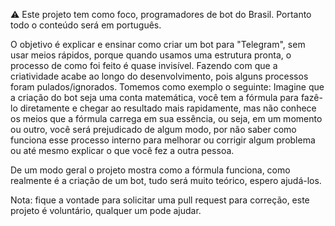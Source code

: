 :warning: Este projeto tem como foco, programadores de bot do Brasil. Portanto todo o conteúdo será em português.

O objetivo é explicar e ensinar como criar um bot para "Telegram", sem usar meios rápidos, porque quando usamos uma estrutura pronta, o processo de como foi feito é quase invisível. Fazendo com que a criatividade acabe ao longo do desenvolvimento, pois alguns processos foram pulados/ignorados. Tomemos como exemplo o seguinte: Imagine que a criação do bot seja uma conta matemática, você tem a fórmula para fazê-lo diretamente e chegar ao resultado mais rapidamente, mas não conhece os meios que a fórmula carrega em sua essência, ou seja, em um momento ou outro, você será prejudicado de algum modo, por não saber como funciona esse processo interno para melhorar ou corrigir algum problema ou até mesmo explicar o que você fez a outra pessoa.

De um modo geral o projeto mostra como a fórmula funciona, como realmente é a criação de um bot, tudo será muito teórico, espero ajudá-los.

Nota: fique a vontade para solicitar uma pull request para correção, este projeto é voluntário, qualquer um pode ajudar.